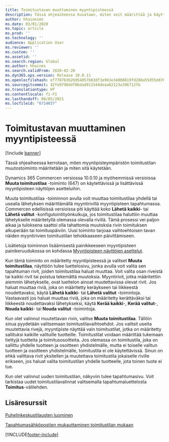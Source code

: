 ```yaml
---
title: Toimitustavan muuttaminen myyntipisteessä
description: Tässä ohjeaiheessa kuvataan, miten voit määrittää ja käyttää myyntipisteen toimitustilan toimintoa.
author: hhainesms
ms.date: 03/01/2020
ms.topic: article
ms.prod: ''
ms.technology: ''
audience: Application User
ms.reviewer: ''
ms.custom: ''
ms.assetid: ''
ms.search.region: Global
ms.author: hhaines
ms.search.validFrom: 2020-02-20
ms.dyn365.ops.version: Release 10.0.11
ms.openlocfilehash: ef778763b26954057b83df3e963e34008819fd208a55d55e07075853ffce8b35
ms.sourcegitcommit: 42fe9790ddf0bdad911544deaa82123a396712fb
ms.translationtype: HT
ms.contentlocale: fi-FI
ms.lasthandoff: 08/05/2021
ms.locfileid: "6714037"
---
```

# <a name="change-mode-of-delivery-in-pos"></a>Toimitustavan muuttaminen myyntipisteessä

[!include [banner](includes/banner.md)]

Tässä ohjeaiheessa kerrotaan, miten myyntipisteympäristön toimitustilan muutostoiminto määritetään ja miten sitä käytetään. 

Dynamics 365 Commercen versiossa 10.0.10 ja myöhemmissä versioissa **Muuta toimitustilaa** -toiminto (647) on käytettävissä ja lisättävissä myyntipisteen näyttöjen asetteluihin.

Muuta toimitustilaa -toiminnon avulla voit muuttaa toimitustilaa yhdellä tai usealla lähetyksen määrittämällä myyntirivillä myyntipisteen tapahtumassa. Commercen edellisissä versioissa piti käyttää koko **Lähetä kaikki**- tai **Lähetä valitut** -konfigutointityönkulkuja, jos toimitustilaa haluttiin muuttaa lähetykselle määritetyllä olemassa olevalla rivillä. Tämä prosessi vei paljon aikaa ja tuloksena saattoi olla tahattomia muutoksia rivin toimituksen alkuperään tai toimituspäiviin. Uusi toiminto tarjoaa vaihtoehtoisen tavan näiden myyntirivien toimitustilan tehokkaaseen päivittämiseen.

Lisätietoja toiminnon lisäämisestä painikkeeseen myyntipisteen painikeruudukossa on kohdassa [Myyntipisteen näyttöjen asettelut](pos-screen-layouts.md).

Kun tämä toiminto on määritetty myyntipisteessä ja valitset **Muuta toimitustilaa**, näyttöön tulee luettelosivu, jonka avulla voit valita sen tapahtuman rivit, joiden toimitustilaa haluat muuttaa. Voit valita osan riveistä tai kaikki rivit tai poistua tekemättä muutoksia. Myyntirivit, jotka määritettiin aiemmin lähetykselle, ovat luettelon ainoat muutettavissa olevat rivit. Jos haluat muuttaa riviä, joka on määritetty keräykseen tai liikkeestä noudettavaksi, käytä **Lähetä kaikki**- tai **Lähetä valitut** -toimintoja. Vastaavasti jos haluat muuttaa riviä, joka on määritetty kerättäväksi tai liikkeestä noudettavaksi lähetykseksi, käytä **Kerää kaikki**-, **Kerää valitut**-, **Nouda kaikki**- tai **Nouda valitut** -toimintoja.

Kun olet valinnut muutettavan rivin, valitse **Muuta toimitustilaa**. Tällöin sinua pyydetään valitsemaan toimitustilavaihtoehdot. Jos valitsit useita muutettavia rivejä, myyntipiste näyttää vain toimitustilat, jotka on määritetty sallituksi kaikille valituille tuotteille. Toimitustilat voidaan määrittää tukemaan tiettyjä tuotteita ja toimitusosoitteita. Jos olemassa on toimitustila, joka on sallittu yhdelle tuotteen ja osoitteen yhdistelmälle, mutta ei toiselle valitun tuotteen ja osoitteen yhdistelmälle, toimitustila ei ole käytettävissä. Sinun on ehkä valittava rivit yksitellen ja muutettava toimitustila jokaiselle riville erikseen, jos haluat valita toimitustilan yhdelle tuotteelle, jota toinen tuote ei tue.  

Kun olet valinnut uuden toimitustilan, näkyviin tulee tapahtumasivu. Voit tarkistaa uudet toimitustilavalinnat valitsemalla tapahtumaluettelosta **Toimitus**-välilehden.

## <a name="additional-resources"></a>Lisäresurssit

[Puhelinkeskustilausten luominen](tasks/create-call-center-orders.md)

[Tapahtumasähköpostien mukauttaminen toimitustilan mukaan](customize-email-delivery-mode.md)


[!INCLUDE[footer-include](../includes/footer-banner.md)]